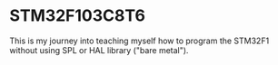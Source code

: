 # STM32F103C8T6
This is my journey into teaching myself how to program the STM32F1 without using SPL or HAL library ("bare metal").
